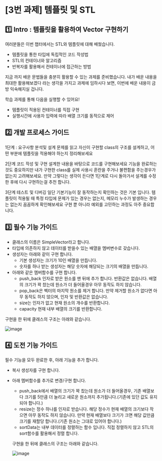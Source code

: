 # [3번 과제] 템플릿 및 STL 

## 1️⃣ **Intro :  템플릿을 활용하여 Vector 구현하기**

여러분들은 이번 챕터에서는 STL와 템플릿에 대해 배웠습니다.
- 템플릿을 통한 타입에 독립적인 코드 작성법
- STL의 컨테이너와 알고리즘
- 반복자를 활용해서 컨테이너에 접근하는 방법

지금 까지 배운 문법들을 충분히 활용할 수 있는 과제를 준비했습니다.
내가 배운 내용을 최대한 활용해보겠다 라는 생각을 가지고 과제에 임하시다 보면, 이번에 배운 내용이 금방 익숙해지실 겁니다.

학습 과제를 통해 다음을 실행할 수 있어요!
-  템플릿이 적용된 컨테이너를 직접 구현
-  실행시간에 사용자 입력에 따라 배열 크기를 동적으로 제어

## 2️⃣ 개발 프로세스 가이드

1단계 : 요구사항 분석및 설계
문제를 읽고 자신이 구현할 class의 구조를 설계하고, 어떤 부분에 템플릿을 적용해야 하는지 정리해보세요

2단계 코드 작성 및 구현
설계한 내용을 바탕으로 코드를 구현해보세요 기능을 완료하는 것도 중요하지만 내가 구현한 class를 실제 사용시 혼란을 주거나 불편함을 주는경우가 없는지 고려해보세요. 만약 그렇다는 생각이 든다면 1단계로 다시 돌아가서 설계를 수정한 후에 다시 구현하는걸 추천 합니다.

3단계 테스트 및 디버깅
일단 기본기능이 잘 동작하는지 확인하는 것은 기본 입니다.  템플릿이 적용될 때 특정 타입에 문제가 있는 경우는 없는지, 메모리 누수가 발생하는 경우는 없는지 꼼꼼하게 확인해보세요 구현 뿐 아니라 예외를 고민하는 과정도 아주 중요합니다.

## 3️⃣ 필수 기능 가이드

- 클래스의 이름은 SimpleVector라고 합니다.
- 타입에 의존하지 않고 데이터를 받을수 있는 배열을 멤버변수로 갖습니다.
- 생성자는 아래와 같이 구현 합니다.
    - 기본 생성자는 크기가 10인 배열을 만듭니다.
    - 숫자를 하나 받는 생성자는 해당 숫자에 해당되는 크기의 배열을 만듭니다.
- 아래와 같은 멤버함수를 구현 합니다.
    - push_back  인자로 받은 원소를  맨 뒤에 추가 합니다. 반환값은 없습니다. 배열의 크기가 꽉 찼는데 원소가 더 들어올경우 아무 동작도 하지 않습니다.
    - pop_back은 벡터의 마지막 원소를 제거 합니다. 만약 제거할 원소가 없다면 아무 동작도 하지 않으며, 인자 및 반환값은 없습니다.
    - size는 인자가 없고 현재 원소의 개수를 반환합니다.
    - capacity 현재 내부 배열의 크기를 반환합니다.

구현을 한 뒤에 클래스의 구조는 아래와 같습니다.

![image](https://github.com/user-attachments/assets/3b5a0a4b-2842-41d2-b067-50ce61e106b2)


## 4️⃣ 도전 기능 가이드

필수 기능을 모두 완료한 후, 아래 기능을 추가 합니다.

- 복사 생성자를 구현 합니다.
- 아래 멤버함수를 추가로 변경/구현 합니다.
    - push_back에서 배열의 크기가 꽉 찼는데 원소가 더 들어올경우, 기존 배열보다 크기를 5만큼 더 늘리고 새로운 원소까지 추가됩니다.(기존에 있던 값도 유지되야 합니다.)
    - resize는 정수 하나를 인자로 받습니다.  해당 정수가 현재 배열의 크기보다 작으면 아무 동작도 하지 않습니다. 만약 현재 배열보다 크기가 크면 해당 값만큼 크기를 재할당 합니다.(기존 원소는 그대로 있어야 합니다.)
    - sortData는 내부 데이터를 정렬하는 함수 입니다. 직접 정렬하지 않고 STL의 sort함수를 활용해서 정렬 합니다.
    
    구현을 한 뒤에 클래스의 구조는 아래와 같습니다.
  
  ![image](https://github.com/user-attachments/assets/2b65365b-0fd0-41da-a211-d2fe31226c62)

